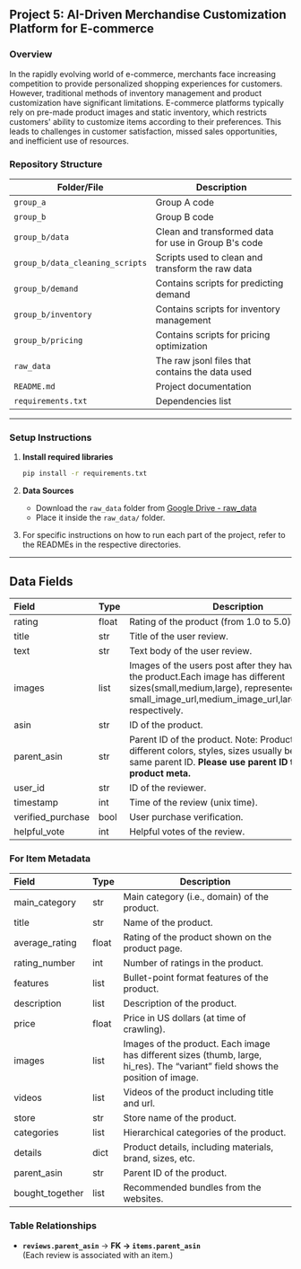 ## Project 5: AI-Driven Merchandise Customization Platform for E-commerce



### Overview

In the rapidly evolving world of e-commerce, merchants face increasing competition to provide personalized shopping
experiences for customers.
However, traditional methods of inventory management and product customization have significant limitations.
E-commerce platforms typically rely on pre-made product images and static inventory, which restricts customers' ability
to customize items according to their preferences.
This leads to challenges in customer satisfaction, missed sales opportunities, and inefficient use of resources.


### Repository Structure

| Folder/File                     | Description                                          |
|---------------------------------|------------------------------------------------------|
| `group_a`                       | Group A code                                         |
| `group_b`                       | Group B code                                         |
| `group_b/data`                  | Clean and transformed data for use in Group B's code |
| `group_b/data_cleaning_scripts` | Scripts used to clean and transform the raw data     |
| `group_b/demand`                | Contains scripts for predicting demand               |
| `group_b/inventory`             | Contains scripts for inventory management            |
| `group_b/pricing`               | Contains scripts for pricing optimization            |
| `raw_data`                      | The raw jsonl files that contains the data used      |
| `README.md`                     | Project documentation                                |
| `requirements.txt`              | Dependencies list                                    |

---

### Setup Instructions

1. **Install required libraries**
   ```bash
   pip install -r requirements.txt
   ```

2. **Data Sources**
    - Download the `raw_data` folder
      from [Google Drive - raw_data](https://drive.google.com/drive/folders/1on_qvHQRGojjqKvjmyLU28PDIuUAnTlc?usp=share_link)
    - Place it inside the `raw_data/` folder.
3. For specific instructions on how to run each part of the project,
   refer to the READMEs in the respective directories.

---

## Data Fields

| Field             | Type  | Description                                                                                                                                                                                         |
|:------------------|-------|-----------------------------------------------------------------------------------------------------------------------------------------------------------------------------------------------------|
| rating            | float | Rating of the product (from 1.0 to 5.0).                                                                                                                                                            |
| title             | str   | Title of the user review.                                                                                                                                                                           |
| text              | str   | Text body of the user review.                                                                                                                                                                       |
| images            | list  | Images of the users post after they have received the product.Each image has different sizes(small,medium,large), represented by the small_image_url,medium_image_url,large_image_url respectively. |
| asin              | str   | ID of the product.                                                                                                                                                                                  |
| parent_asin       | str   | Parent ID of the product. Note: Products with different colors, styles, sizes usually belong to the same parent ID. **Please use parent ID to find product meta.**                                  |
| user_id           | str   | ID of the reviewer.                                                                                                                                                                                 |
| timestamp         | int   | Time of the review (unix time).                                                                                                                                                                     |
| verified_purchase | bool  | User purchase verification.                                                                                                                                                                         |
| helpful_vote      | int   | Helpful votes of the review.                                                                                                                                                                        |

### For Item Metadata

| Field           | Type  | Description                                                                                                                    |
|:----------------|-------|--------------------------------------------------------------------------------------------------------------------------------|
| main_category   | str   | Main category (i.e., domain) of the product.                                                                                   
| title           | str   | Name of the product.                                                                                                           |
| average_rating  | float | Rating of the product shown on the product page.                                                                               |
| rating_number   | int   | Number of ratings in the product.                                                                                              |
| features        | list  | Bullet-point format features of the product.                                                                                   |
| description     | list  | Description of the product.                                                                                                    |
| price           | float | Price in US dollars (at time of crawling).                                                                                     |
| images          | list  | Images of the product. Each image has different sizes (thumb, large, hi_res). The “variant” field shows the position of image. |
| videos          | list  | Videos of the product including title and url.                                                                                 |
| store           | str   | Store name of the product.                                                                                                     |
| categories      | list  | Hierarchical categories of the product.                                                                                        |
 details         | dict  | Product details, including materials, brand, sizes, etc.                                                                       |
| parent_asin     | str   | Parent ID of the product.                                                                                                      |
| bought_together | list  | Recommended bundles from the websites.                                                                                         |

### **Table Relationships**
- **`reviews.parent_asin`** → **FK → `items.parent_asin`**  
  (Each review is associated with an item.)

